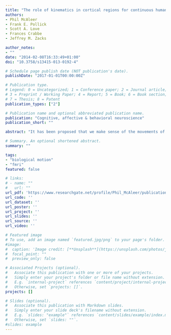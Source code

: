 ```yaml
---
title: "The role of kinematics in cortical regions for continuous human motion perception"
authors:
- Phil McAleer
- Frank E. Pollick
- Scott A. Love
- Frances Crabbe
- Jeffrey M. Zacks

author_notes:
- ""
date: "2014-02-08T16:33:49+01:00"
doi: "10.3758/s13415-013-0192-4"

# Schedule page publish date (NOT publication's date).
publishDate: "2017-01-01T00:00:00Z"

# Publication type.
# Legend: 0 = Uncategorized; 1 = Conference paper; 2 = Journal article;
# 3 = Preprint / Working Paper; 4 = Report; 5 = Book; 6 = Book section;
# 7 = Thesis; 8 = Patent
publication_types: ["2"]

# Publication name and optional abbreviated publication name.
publication: "Cognitive, affective & behavioral neuroscience"
publication_short: ""

abstract: "It has been proposed that we make sense of the movements of others by observing fluctuations in the kinematic properties of their actions. At the neural level, activity in the human motion complex (hMT+) and posterior superior temporal sulcus (pSTS) has been implicated in this relationship. However, previous neuroimaging studies have largely utilized brief, diminished stimuli, and the role of relevant kinematic parameters for the processing of human action remains unclear. We addressed this issue by showing extended-duration natural displays of an actor engaged in two common activities, to 12 participants in an fMRI study under passive viewing conditions. Our region-of-interest analysis focused on three neural areas (hMT+, pSTS, and fusiform face area) and was accompanied by a whole-brain analysis. The kinematic properties of the actor, particularly the speed of body part motion and the distance between body parts, were related to activity in hMT+ and pSTS. Whole-brain exploratory analyses revealed additional areas in posterior cortex, frontal cortex, and the cerebellum whose activity was related to these features. These results indicate that the kinematic properties of peoples' movements are continually monitored during everyday activity as a step to determining actions and intent."

# Summary. An optional shortened abstract.
summary: ""

tags:
- "biological motion"
- "fmri"
featured: false

# links:
# - name: ""
#   url: ""
url_pdf: 'https://www.researchgate.net/profile/Phil_McAleer/publication/255953019_The_role_of_kinematics_in_cortical_regions_for_continuous_human_motion_perception/links/0c96052174278248e0000000/The-role-of-kinematics-in-cortical-regions-for-continuous-human-motion-perception.pdf'
url_code: ''
url_dataset: ''
url_poster: ''
url_project: ''
url_slides: ''
url_source: ''
url_video: ''

# Featured image
# To use, add an image named `featured.jpg/png` to your page's folder.
#image:
#  caption: 'Image credit: [**Unsplash**](https://unsplash.com/photos/jdD8gXaTZsc)'
#  focal_point: ""
#  preview_only: false

# Associated Projects (optional).
#   Associate this publication with one or more of your projects.
#   Simply enter your project's folder or file name without extension.
#   E.g. `internal-project` references `content/project/internal-project/index.md`.
#   Otherwise, set `projects: []`.
projects: []

# Slides (optional).
#   Associate this publication with Markdown slides.
#   Simply enter your slide deck's filename without extension.
#   E.g. `slides: "example"` references `content/slides/example/index.md`.
#   Otherwise, set `slides: ""`.
#slides: example
---
```

